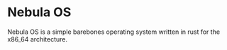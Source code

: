 # Nebula OS

Nebula OS is a simple barebones operating system written in rust for the x86_64 architecture.
